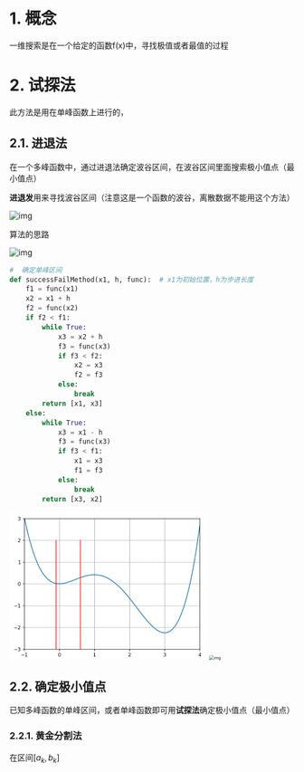 # 1. 概念

一维搜索是在一个给定的函数f(x)中，寻找极值或者最值的过程

# 2. 试探法

此方法是用在单峰函数上进行的，

## 2.1. 进退法

在一个多峰函数中，通过进退法确定波谷区间，在波谷区间里面搜索极小值点（最小值点）

**进退发**用来寻找波谷区间（注意这是一个函数的波谷，离散数据不能用这个方法）

![img](C:\Users\24382\Desktop\机器学习\doc\1703564654535-7e61fdac-b3d9-410b-9a43-8751084ddb86.png)

算法的思路

![img](C:\Users\24382\Desktop\机器学习\doc\1703565152292-e57e608b-447e-495e-b223-d0d5f04fcffc.png)

```python
#  确定单峰区间
def successFailMethod(x1, h, func):  # x1为初始位置，h为步进长度
    f1 = func(x1)
    x2 = x1 + h
    f2 = func(x2)
    if f2 < f1:
        while True:
            x3 = x2 + h
            f3 = func(x3)
            if f3 < f2:
                x2 = x3
                f2 = f3
            else:
                break
        return [x1, x3]
    else:
        while True:
            x3 = x1 - h
            f3 = func(x3)
            if f3 < f1:
                x1 = x3
                f1 = f3
            else:
                break
        return [x3, x2]
```

<img src="doc/1703567256190-0d16e372-ede5-426e-bd3f-f152fa5c2ddf-17035785013465.png" alt="img" style="zoom:50%;" />

<img src="https://cdn.nlark.com/yuque/0/2023/png/1606105/1703567313776-c197a679-fe37-4a07-bed5-ebc5576c1579.png" alt="img" style="zoom:50%;" />

## 2.2. 确定极小值点

已知多峰函数的单峰区间，或者单峰函数即可用**试探法**确定极小值点（最小值点）

### 2.2.1. 黄金分割法

在区间$[a_k, b_k]$






